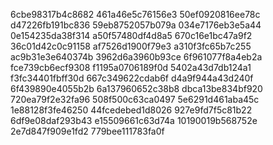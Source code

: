 6cbe98317b4c8682
461a46e5c76156e3
50ef0920816ee78c
d47226fb191bc836
59eb8752057b079a
034e7176eb3e5a44
0e154235da38f314
a50f57480df4d8a5
670c16e1bc47a9f2
36c01d42c0c91158
af7526d1900f79e3
a310f3fc65b7c255
ac9b31e3e640374b
3962d6a3960b93ce
6f961077f8a4eb2a
fce739cb6ecf9308
f1195a0706189f0d
5402a43d7db124a1
f3fc34401fbff30d
667c349622cdab6f
d4a9f944a43d240f
6f439890e4055b2b
6a137960652c38b8
dbca13be834bf920
720ea79f2e32fa96
508f500c63ca0497
5e6291d461aba45c
1e88128f3fe46250
44fcedebed1d8026
927e9fd7f5c81b22
6df9e08daf293b43
e15509661c63d74a
10190019b568752e
2e7d847f909e1fd2
779bee111783fa0f

